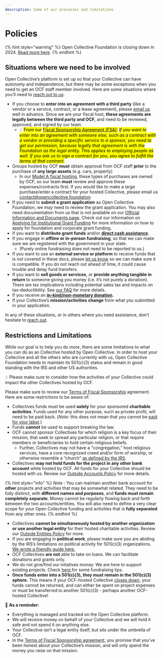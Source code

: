 ```yaml
---
description: Some of our processes and limitations
---
```


# Policies

{% hint style="warning" %}
Open Collective Foundation is closing down in 2024. [Read more here](<../../README (1).md>).
{% endhint %}

## Situations where we need to be involved

Open Collective’s platform is set up so that your Collective can have autonomy and independence, but there may be some exceptions when you need to get an OCF staff member involved. Here are some situations where you’ll need to [reach out to us](mailto:contact@opencollective.foundation):

* If you choose to **enter into an agreement with a third party** (like a vendor or a service, contract, or a lease agreement), please [email us](mailto:contact@opencollective.foundation) well in advance. Since we are your fiscal host, **these agreements are legally between the third party and OCF,** and need to be reviewed, approved, and signed by our team.
  * :bulb: <mark style="background-color:yellow;">From our</mark> [<mark style="background-color:yellow;">Fiscal Sponsorship Agreement (FSA)</mark>](https://docs.google.com/document/u/1/d/e/2PACX-1vQ\_fs7IOojAHaMBKYtaJetlTXJZLnJ7flIWkwxUSQtTkWUMtwFYC2ssb-ooBnT-Ldl6wbVhNQiCkSms/pub)<mark style="background-color:yellow;">:</mark> <mark style="background-color:yellow;"></mark>_<mark style="background-color:yellow;">If you want to enter into an agreement with someone else, such as a contract with a vendor or providing a specific service to a sponsor, you need to get our permission, because legally that agreement is with the Foundation as the legal entity. This applies to employing people as well. If you ask us to sign a contract for you, you agree to fulfill the terms of that contract.</mark>_
* Groups hosted by OCF **must** obtain approval from OCF staff **prior** to the purchase of **any large assets** (e.g. cars, property)
  * In our [Model A fiscal hosting](broken-reference), these types of purchases are owned by OCF, so our team **must** review and approve these expenses/contracts first. If you would like to make a large purchase/enter a contract for your hosted Collective, please email us contact@opencollective.foundation
* If you need to **submit a grant application** as Open Collective Foundation, we _may_ need to review the grant application. You may also need documentation from us that is not available on our [Official Information and Documents page](../../about/official-information-and-documents.md). Check out our information on [Applying for Institutional Grant Funding](../financial-contributions/grant-funding.md) for more information on how to apply for foundation and corporate grant funding.
* If you want to **distribute grant funds** and/or [**direct cash assistance**](cash-assistance-policy.md).
* If you engage in **offline or in-person fundraising**, so that we can make sure we are registered with the government in your state.
  * (Purely online fundraising does not need to be reported to us.)
* If you want to use an **external service or platform** to receive funds that is not covered in these docs, please [let us know](mailto:contact@opencollective.foundation) so we can make sure it is compatible. If you do not reach out ahead of time, it could cause trouble and delay fund transfers.
* If you want to **sell goods or services**, or **provide anything tangible in return** to someone giving you money (i.e. it’s not purely a donation). There are tax implications including potential sales tax and impacts on tax-deductibility. See [our FAQ](../../faq/contributions-faq.md#can-we-receive-earned-income-i.e.-non-donations-sell-stuff-through-ocf) for more details.
* If you receive an [**in-kind/non-monetary donation**](https://docs.opencollective.foundation/how-it-works/financial-contributions/in-kind)**.**
* If your Collective’s **mission/activities change** from what you submitted in your application.

In any of these situations, or in others where you need assistance, don’t hesitate to [reach out](mailto:support@opencollective.com).

## Restrictions and Limitations

While our goal is to help you do _more_, there are some limitations to what you can do as an Collective hosted by Open Collective. In order to host your Collective and all the others who are currently with us, Open Collective Foundation needs to maintain its 501(c)(3) status and remain in good standing with the IRS and other US authorities.

:bulb: Please make sure to consider how the activities of your Collective could impact the other Collectives hosted by OCF.

Please make sure to review our [Terms of Fiscal Sponsorship](../../terms/terms.md) agreement. Here are some restrictions to be aware of:

* Collectives funds must be used **solely** for your sponsored **charitable activities**. Funds used for any other purpose, such as private profit, will need to be paid back. (_Note_: this does not mean that you cannot be [paid for your labor](https://docs.opencollective.com/help/expenses-and-getting-paid/expenses#how-do-i-get-paid-from-a-collective).)
* Funds **cannot** be used to support breaking the law.
* OCF cannot sponsor Collectives for which religion is a key focus of their mission, that seek to spread any particular religion, or that require members or beneficiaries to hold certain religious beliefs.&#x20;
  * Further, Collectives may not have a "congregation," host religious services, have a core recognized creed and/or form of worship, or otherwise resemble a “church” [as defined by the IRS](http://www.irs.gov/pub/irs-pdf/p1828.pdf).
* Collectives **may not hold funds for the project in any other bank account** while hosted by OCF. All funds for your Collective should be hosted with us. Review our [Outside Accounts Policy](outside-accounts-policy.md) for more details.

{% hint style="info" %}
_Note_ : You can maintain another bank account for **other** projects and activities that may be somewhat related. They need to be fully distinct, with **different names and purposes**, and **funds must remain completely separate**. Money cannot be regularly flowing back and forth between the two accounts/entities. You will also need to define a very clear scope for your Open Collective funding and activities that is **fully separated** from any other ones.
{% endhint %}

* Collectives **cannot be simultaneously hosted by another organization or use another legal entity** for their hosted charitable activities. Review our [Outside Entities Policy](outside-entities-policy.md) for more.
* If you are engaging in **political work**, please make sure you are abiding by the IRS’s limitations on political activity for 501(c)(3) organizations. [We wrote a friendly guide here.](political-activity.md)
* OCF Collectives **are not** able to take on loans. We can facilitate donations and grants only.
* We do not give/find our initatives money: We are here to support existing projects. Check [here ](https://blog.opencollective.com/ten-steps-to-successful-open-source-crowdfunding/)for some fundraising tips.
* **Once funds enter into a 501(c)(3), they must remain in the 501(c)(3) sphere.** This means if your OCF-hosted Collective [closes down](../../leaving-ocf.md), your funds cannot be returned, and can either be spent on project expenses or must be transferred to another 501(c)(3) - perhaps another OCF-hosted Collective!

:star2: **As a reminder:**

* Everything is managed and tracked on the Open Collective platform.
* We will receive money on behalf of your Collective and we will hold it safe and not spend it on anything else.
* Your Collective isn’t a legal entity itself, but sits under the umbrella of OCF.
* In the [Terms of Fiscal Sponsorship agreement](../../terms/terms.md), you promise that you’ve been honest about your Collective’s mission, and will only spend the money you raise on that mission.
